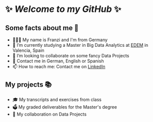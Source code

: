 # ✨ _Welcome to my GitHub_ ✨

## Some facts about me 👋

- 👩🏽‍🦱 My name is Franzi and I'm from Germany
- 🔭 I’m currently studying a Master in Big Data Analytics at [EDEM](https://edem.eu/) in Valencia, Spain
- 👯 I’m looking to collaborate on some fancy Data Projects
- 💬 Contact me in German, English or Spanish
- 📫 How to reach me: Contact me on [LinkedIn](https://linkedin.com/in/franziska-sophie-kroeger)

## My projects 📚
- 🎓 My transcripts and exercises from class
- 🗳️ My graded deliverables for the Master's degree
- 🤝 My collaboration on Data Projects


